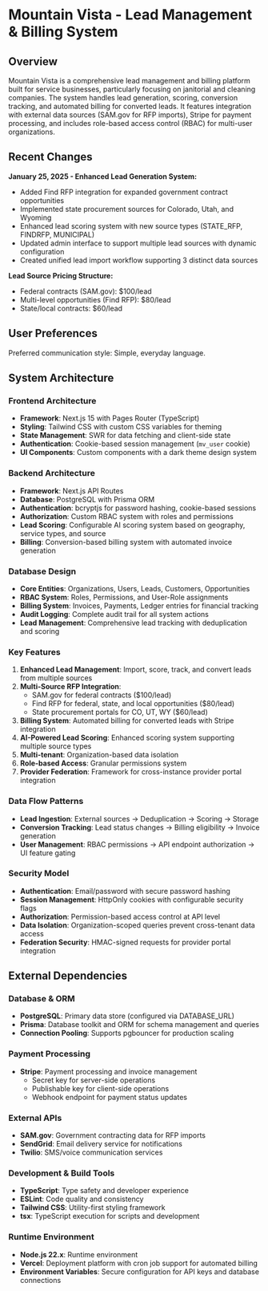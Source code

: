 # Mountain Vista - Lead Management & Billing System

## Overview

Mountain Vista is a comprehensive lead management and billing platform built for service businesses, particularly focusing on janitorial and cleaning companies. The system handles lead generation, scoring, conversion tracking, and automated billing for converted leads. It features integration with external data sources (SAM.gov for RFP imports), Stripe for payment processing, and includes role-based access control (RBAC) for multi-user organizations.

## Recent Changes

**January 25, 2025 - Enhanced Lead Generation System:**
- Added Find RFP integration for expanded government contract opportunities
- Implemented state procurement sources for Colorado, Utah, and Wyoming
- Enhanced lead scoring system with new source types (STATE_RFP, FINDRFP, MUNICIPAL)
- Updated admin interface to support multiple lead sources with dynamic configuration
- Created unified lead import workflow supporting 3 distinct data sources

**Lead Source Pricing Structure:**
- Federal contracts (SAM.gov): $100/lead
- Multi-level opportunities (Find RFP): $80/lead  
- State/local contracts: $60/lead

## User Preferences

Preferred communication style: Simple, everyday language.

## System Architecture

### Frontend Architecture
- **Framework**: Next.js 15 with Pages Router (TypeScript)
- **Styling**: Tailwind CSS with custom CSS variables for theming
- **State Management**: SWR for data fetching and client-side state
- **Authentication**: Cookie-based session management (`mv_user` cookie)
- **UI Components**: Custom components with a dark theme design system

### Backend Architecture
- **Framework**: Next.js API Routes
- **Database**: PostgreSQL with Prisma ORM
- **Authentication**: bcryptjs for password hashing, cookie-based sessions
- **Authorization**: Custom RBAC system with roles and permissions
- **Lead Scoring**: Configurable AI scoring system based on geography, service types, and source
- **Billing**: Conversion-based billing system with automated invoice generation

### Database Design
- **Core Entities**: Organizations, Users, Leads, Customers, Opportunities
- **RBAC System**: Roles, Permissions, and User-Role assignments
- **Billing System**: Invoices, Payments, Ledger entries for financial tracking
- **Audit Logging**: Complete audit trail for all system actions
- **Lead Management**: Comprehensive lead tracking with deduplication and scoring

### Key Features
1. **Enhanced Lead Management**: Import, score, track, and convert leads from multiple sources
2. **Multi-Source RFP Integration**: 
   - SAM.gov for federal contracts ($100/lead)
   - Find RFP for federal, state, and local opportunities ($80/lead) 
   - State procurement portals for CO, UT, WY ($60/lead)
3. **Billing System**: Automated billing for converted leads with Stripe integration
4. **AI-Powered Lead Scoring**: Enhanced scoring system supporting multiple source types
5. **Multi-tenant**: Organization-based data isolation
6. **Role-based Access**: Granular permissions system
7. **Provider Federation**: Framework for cross-instance provider portal integration

### Data Flow Patterns
- **Lead Ingestion**: External sources → Deduplication → Scoring → Storage
- **Conversion Tracking**: Lead status changes → Billing eligibility → Invoice generation
- **User Management**: RBAC permissions → API endpoint authorization → UI feature gating

### Security Model
- **Authentication**: Email/password with secure password hashing
- **Session Management**: HttpOnly cookies with configurable security flags
- **Authorization**: Permission-based access control at API level
- **Data Isolation**: Organization-scoped queries prevent cross-tenant data access
- **Federation Security**: HMAC-signed requests for provider portal integration

## External Dependencies

### Database & ORM
- **PostgreSQL**: Primary data store (configured via DATABASE_URL)
- **Prisma**: Database toolkit and ORM for schema management and queries
- **Connection Pooling**: Supports pgbouncer for production scaling

### Payment Processing
- **Stripe**: Payment processing and invoice management
  - Secret key for server-side operations
  - Publishable key for client-side operations
  - Webhook endpoint for payment status updates

### External APIs
- **SAM.gov**: Government contracting data for RFP imports
- **SendGrid**: Email delivery service for notifications
- **Twilio**: SMS/voice communication services

### Development & Build Tools
- **TypeScript**: Type safety and developer experience
- **ESLint**: Code quality and consistency
- **Tailwind CSS**: Utility-first styling framework
- **tsx**: TypeScript execution for scripts and development

### Runtime Environment
- **Node.js 22.x**: Runtime environment
- **Vercel**: Deployment platform with cron job support for automated billing
- **Environment Variables**: Secure configuration for API keys and database connections